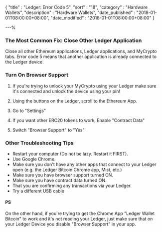 {
"title" : "Ledger: Error Code 5",
"sort" : "18",
"category" : "Hardware Wallets",
"description" : "Hardware Wallets",
"date_published" : "2018-01-01T08:00:00+08:00",
"date_modified" : "2018-01-01T08:00:00+08:00"
}

---%


### The Most Common Fix: Close Other Ledger Application

Close all other Ethereum applications, Ledger applications, and MyCrypto tabs. Error code 5 means that another application is already connected to the Ledger device.


### Turn On Browser Support

1. If you're trying to unlock your MyCrypto using your Ledger make sure it's connected and unlock the device using your pin!

2. Using the buttons on the Ledger, scroll to the Ethereum App.

3. Go to "Settings"

4. If you want other ERC20 tokens to work, Enable "Contract Data"

5. Switch "Browser Support" to "Yes"

### Other Troubleshooting Tips

*   Restart your computer (Do not be lazy. Restart it FIRST).
*   Use Google Chrome.
*   Make sure you don't have any other apps that connect to your Ledger open (e.g. the Ledger Bitcoin Chrome app, Mist, etc.)
*   Make sure you have browser support turned ON.
*   Make sure you have contract data turned ON.
*   That you are confirming any transactions via your Ledger.
*   Try a different USB cable


#### PS

On the other hand, if you're trying to get the Chrome App "Ledger Wallet Bitcoin" to work and it's not reading your Ledger, just make sure that on your Ledger Device you disable "Browser Support" in your app.
